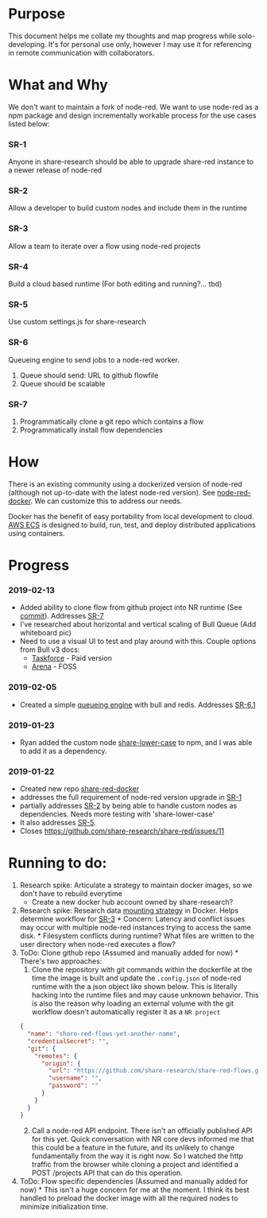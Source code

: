 # Purpose
This document helps me collate my thoughts and map progress while solo-developing. It's for personal use only, however I may use it for referencing in remote communication with collaborators.

# What and Why

We don't want to maintain a fork of node-red. We want to use node-red as a npm package and design incrementally workable process for the use cases listed below:
### SR-1
Anyone in share-research should be able to upgrade share-red instance to a newer release of node-red
### SR-2
Allow a developer to build custom nodes and include them in the runtime
### SR-3
Allow a team to iterate over a flow using node-red projects
### SR-4
Build a cloud based runtime (For both editing and running?... tbd)
### SR-5
Use custom settings.js for share-research
### SR-6
Queueing engine to send jobs to a node-red worker.
  1. Queue should send: URL to github flowfile
  2. Queue should be scalable
### SR-7
  1. Programmatically clone a git repo which contains a flow
  1. Programmatically install flow dependencies

# How
There is an existing community using a dockerized version of node-red (although not up-to-date with the latest node-red version). See [node-red-docker](https://hub.docker.com/r/nodered/node-red-docker/).
We can customize this to address our needs.

Docker has the benefit of easy portability from local development to cloud. [AWS ECS](https://docs.aws.amazon.com/AmazonECS/latest/developerguide/docker-basics.html) is designed to build, run, test, and deploy distributed applications using containers.


# Progress

### 2019-02-13
* Added ability to clone flow from github project into NR runtime (See [commit](https://github.com/h-parekh/share-red-docker/commit/e7f9c4b5255384b4e86e21cec7215a96736f8d42)). Addresses [SR-7](#sr-7.1)
* I've researched about horizontal and vertical scaling of Bull Queue (Add whiteboard pic)
* Need to use a visual UI to test and play around with this. Couple options from Bull v3 docs:
  - [Taskforce](https://taskforce.sh/) - Paid version
  - [Arena](https://github.com/mixmaxhq/arena) - FOSS

### 2019-02-05
* Created a simple [queueing engine](https://github.com/h-parekh/share-queue-engine) with bull and redis. Addresses [SR-6.1]((#sr-6))

### 2019-01-23
* Ryan added the custom node [share-lower-case](https://www.npmjs.com/package/share-lower-case) to npm, and I was able to add it as a dependency.

### 2019-01-22
* Created new repo [share-red-docker](https://github.com/h-parekh/share-red-docker)
* addresses the full requirement of node-red version upgrade in [SR-1](#sr-1)
* partially addresses [SR-2](#sr-2) by being able to handle custom nodes as dependencies. Needs more testing with 'share-lower-case'
* It also addresses [SR-5](#sr-5).
* Closes https://github.com/share-research/share-red/issues/11

# Running to do:
  1. Research spike: Articulate a strategy to maintain docker images, so we don't have to rebuild everytime
      - Create a new docker hub account owned by share-research?
  1. Research spike: Research data [mounting strategy](https://docs.docker.com/storage/) in Docker. Helps determine workflow for [SR-3](#sr-3)
    * Concern: Latency and conflict issues may occur with multiple node-red instances trying to access the same disk.
    * Filesystem conflicts during runtime? What files are written to the user directory when node-red executes a flow?
  1. ToDo: Clone github repo (Assumed and manually added for now)
    * There's two approaches:
      1. Clone the repository with git commands within the dockerfile at the time the image is built and update the `.config.json` of node-red runtime with the
      a json object like shown below. This is literally hacking into the runtime files and may cause unknown behavior. This is also the reason why loading an external volume with the git workflow doesn't automatically register it as a `NR project`
      ```json
      {
        "name": "share-red-flows-yet-another-name",
        "credentialSecret": "",
        "git": {
          "remotes": {
            "origin": {
              "url": "https://github.com/share-research/share-red-flows.git",
              "username": "",
              "password": ""
            }
          }
        }
      }
      ```
      2. Call a node-red API endpoint. There isn't an officially published API for this yet. Quick conversation with NR core devs informed me that this could
      be a feature in the future, and its unlikely to change fundamentally from the way it is right now. So I watched the http traffic from the browser while cloning a project and identified a POST /projects API that can do this operation.
  1. ToDo: Flow specific dependencies (Assumed and manually added for now)
    * This isn't a huge concern for me at the moment. I think its best handled to preload the docker image with all the required nodes to minimize initialization time.
